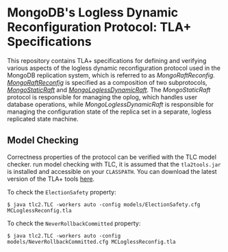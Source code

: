 
# MongoDB's Logless Dynamic Reconfiguration Protocol: TLA+ Specifications


This repository contains TLA+ specifications for defining and verifying various aspects of the logless dynamic reconfiguration protocol used in the MongoDB replication system, which is referred to as *MongoRaftReconfig*. [*MongoRaftReconfig*](specs/MongoRaftReconfig.tla) is specified as a composition of two subprotocols, [*MongoStaticRaft*](specs/MongoStaticRaft.tla) and [*MongoLoglessDynamicRaft*](specs/MongoLoglessDynamicRaft.tla). The *MongoStaticRaft* protocol is responsible for managing the oplog, which handles user database operations, while *MongoLoglessDynamicRaft* is responsible for managing the configuration state of the replica set in a separate, logless replicated state machine.

<!-- Below is an overview of the specifications included in this directory and what they are used for.

This repository includes a TLA+ specification of the logless dynamic reconfiguration protocol for Raft based replication systems, along with models for checking various correctness properties of the protocol with TLC. -->

<!-- # Overview

- [MongoRaftReconfig.tla](MongoRaftReconfig.tla): The logless dynamic reconfiguration protocol for the MongoDB replication system. It is specified as a composition of two subprotocols, MongoStaticRaft and MongoLoglessDynamicRaft.
- [MongoStaticRaft.tla](MongoStaticRaft.tla): The static MongoDB replication protocol, without dynamic reconfiguration.
- [MongoLoglessDynamicRaft.tla](MongoLoglessDynamicRaft.tla): A logless variant of MongoDB's replication protocol that allows for dynamic reconfiguration.
- [MongoSafeWeakRaft.tla](MongoSafeWeakRaft.tla): An abstract, safe version of the MongoDB replication protocol that does not depend on strict quorum overlap.
- [MongoLoglessDynamicRaftRefinement](MongoLoglessDynamicRaftRefinement.tla): Used for defining a refinement mapping from MongoLoglessDynamicRaft to MongoSafeWeakRaft It extends MongoLoglessDynamicRaft with auxiliary variables that are necessary to define this mapping. -->

## Model Checking 

Correctness properties of the protocol can be verified with the TLC model checker. run model checking with TLC, it is assumed that the `tla2tools.jar` is installed and accessible on your `CLASSPATH`. You can download the latest version of the TLA+ tools [here](https://github.com/tlaplus/tlaplus/releases).

To check the `ElectionSafety` property:
```
$ java tlc2.TLC -workers auto -config models/ElectionSafety.cfg MCLoglessReconfig.tla
```
To check the `NeverRollbackCommitted` property:
```
$ java tlc2.TLC -workers auto -config models/NeverRollbackCommitted.cfg MCLoglessReconfig.tla
```





